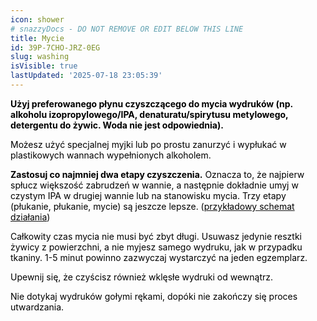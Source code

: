 ```yaml
---
icon: shower
# snazzyDocs - DO NOT REMOVE OR EDIT BELOW THIS LINE
title: Mycie
id: 39P-7CHO-JRZ-0EG
slug: washing
isVisible: true
lastUpdated: '2025-07-18 23:05:39'
---
```

**<span style="color:#000000;"><span style="background-color:transparent;">Użyj preferowanego płynu czyszczącego do mycia wydruków (np. alkoholu izopropylowego/IPA, denaturatu/spirytusu metylowego, detergentu do żywic. Woda nie jest odpowiednia).</span></span>**

<span style="color:#000000;"><span style="background-color:transparent;">Możesz użyć specjalnej myjki lub po prostu zanurzyć i wypłukać w plastikowych wannach wypełnionych alkoholem.</span></span>

**<span style="color:#000000;"><span style="background-color:transparent;">Zastosuj co najmniej dwa etapy czyszczenia.</span></span>** <span style="color:#000000;"><span style="background-color:transparent;"> Oznacza to, że najpierw spłucz większość zabrudzeń w wannie, a następnie dokładnie umyj w czystym IPA w drugiej wannie lub na stanowisku mycia. Trzy etapy (płukanie, płukanie, mycie) są jeszcze lepsze. (</span></span>[<span style="color:#000000;"><span style="background-color:transparent;">przykładowy schemat działania</span></span>](https://youtu.be/oCgDm1KfboY?t=86)<span style="color:#000000;"><span style="background-color:transparent;">)</span></span>

<span style="color:#000000;"><span style="background-color:transparent;">Całkowity czas mycia nie musi być zbyt długi. Usuwasz jedynie resztki żywicy z powierzchni, a nie myjesz samego wydruku, jak w przypadku tkaniny. 1-5 minut powinno zazwyczaj wystarczyć na jeden egzemplarz.</span></span>

<span style="color:#000000;"><span style="background-color:transparent;">Upewnij się, że czyścisz również wklęsłe wydruki od wewnątrz.</span></span>

<span style="color:#000000;"><span style="background-color:transparent;">Nie dotykaj wydruków gołymi rękami, dopóki nie zakończy się proces utwardzania.</span></span>
